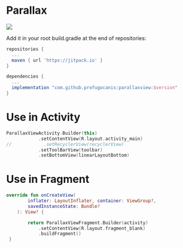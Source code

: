 # Parallax

[![](https://jitpack.io/v/profugocanis/parallax.svg)](https://jitpack.io/#profugocanis/parallaxview)

Add it in your root build.gradle at the end of repositories:

```groovy
repositories {
  ...
  maven { url 'https://jitpack.io' }
}

dependencies {
  ...
  implementation "com.github.profugocanis:parallaxview:$version"
}
```
# Use in Activity

```kotlin
ParallaxViewActivity.Builder(this)
            .setContentView(R.layout.activity_main)
//            .setRecyclerView(recyclerView)
            .setToolBarView(toolbar)
            .setBottomView(linearLayoutBottom)

```

# Use in Fragment

```kotlin
override fun onCreateView(
        inflater: LayoutInflater, container: ViewGroup?,
        savedInstanceState: Bundle?
    ): View? {

        return ParallaxViewFragment.Builder(activity)
            .setContentView(R.layout.fragment_blank)
            .buildFragment()
 }

```
